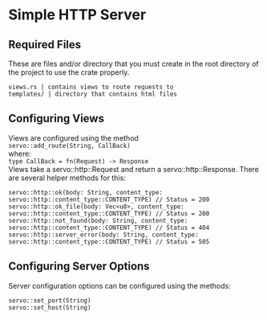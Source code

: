# Simple HTTP Server

## Required Files
These are files and/or directory that you must create in the root directory of the project to use the crate properly.

```
views.rs | contains views to route requests to
templates/ | directory that contains html files
```

## Configuring Views
Views are configured using the method<br>
`servo::add_route(String, CallBack)`<br>
where:<br>
`type CallBack = fn(Request) -> Response`<br>
Views take a servo::http::Request and return a servo::http::Response. There are several helper methods for this:
```
servo::http::ok(body: String, content_type: servo::http::content_type::CONTENT_TYPE) // Status = 200
servo::http::ok_file(body: Vec<u8>, content_type: servo::http::content_type::CONTENT_TYPE) // Status = 200
servo::http::not_found(body: String, content_type: servo::http::content_type::CONTENT_TYPE) // Status = 404
servo::http::server_error(body: String, content_type: servo::http::content_type::CONTENT_TYPE) // Status = 505
```

## Configuring Server Options
Server configuration options can be configured using the methods:<br>
```
servo::set_port(String)
servo::set_host(String)
```
